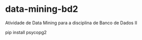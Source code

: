 # data-mining-bd2
Atividade de Data Mining para a disciplina de Banco de Dados II

pip install psycopg2

